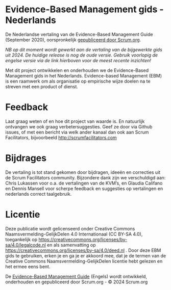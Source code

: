 # Evidence-Based Management gids - Nederlands
De Nederlandse vertaling van de Evidence-Based Management Guide (September 2020), oorspronkelijk [gepubliceerd door Scrum.org](https://www.scrum.org/resources/evidence-based-management-guide).

*NB op dit moment wordt gewerkt aan de vertaling van de bijgewerkte gids uit 2024. De huidige release is nog de oude versie. Gebruik voorlopig de engelse versie via de link hierboven voor de meest recente inzichten!*

Met dit project ontwikkelen en onderhouden we de Evidence-Based Management gids in het Nederlands. Evidence-based Management (EBM) is een raamwerk om als organisatie op empirische wijze doelen na te streven met een product of dienst.

# Feedback
Laat graag weten of en hoe dit project van waarde is. En natuurlijk ontvangen we ook graag verbetersuggesties. Geef ze door via Github issues, of met een bericht via welk ander kanaal dan ook aan Scrum Facilitators, bijvoorbeeld http://scrumfacilitators.com

# Bijdrages
De vertaling is tot stand gekomen door bijdragen, ideeën en correcties uit de Scrum Facilitators community. Bijzondere dank zijn we verschuldigd aan: Chris Lukassen  voor o.a. de vertalingen van de KVM’s, en Glaudia Califano en Dennis Mansell voor scherpe feedback en suggesties op vertalingen en nederlands correct taalgebruik.

# Licentie
Deze publicatie wordt gelicenseerd onder Creative Commons Naamsvermelding-GelijkDelen 4.0 Internationaal (CC BY-SA 4.0), toegankelijk op https://creativecommons.org/licenses/by-sa/4.0/legalcode.nl en als samenvatting op https://creativecommons.org/licenses/by-sa/4.0/deed.nl . Door deze EBM gids te gebruiken, erken je en ga je er akkoord mee, dat je de termen van de Creative Commons Naamsvermelding-GelijkDelen licentie hebt gelezen en het ermee eens bent.

De [Evidence-Based Management Guide](https://www.scrum.org/resources/evidence-based-management-guide) (Engels) wordt ontwikkeld, onderhouden en gepubliceerd door Scrum.org - © 2024 Scrum.org
